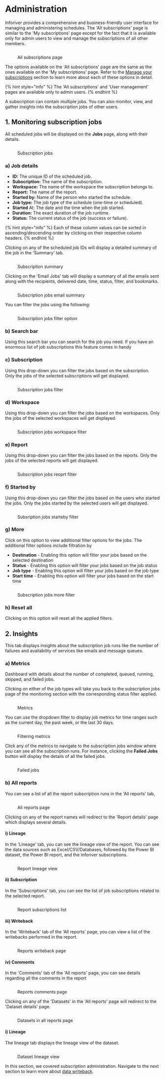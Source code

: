 # Administration

Inforiver provides a comprehensive and business-friendly user interface for managing and administering schedules. The 'All subscriptions' page is similar to the 'My subscriptions' page except for the fact that it is available only for admin users to view and manage the subscriptions of all other members.

<figure><img src="../../.gitbook/assets/image (3) (1) (1) (1) (1) (1) (1) (1) (1) (1) (1) (1) (1) (1) (1) (1) (1) (1).png" alt=""><figcaption><p>All subscriptions page</p></figcaption></figure>

The options available on the 'All subscriptions' page are the same as the ones available on the 'My subscriptions' page. Refer to the [Manage your subscriptions](manage-your-subscriptions.md) section to learn more about each of these options in detail.

{% hint style="info" %}
The 'All subscriptions' and 'User management' pages are available only to admin users.
{% endhint %}

A subscription can contain multiple jobs. You can also monitor, view, and gather insights into the subscription jobs of other users.

## 1. Monitoring subscription jobs

All scheduled jobs will be displayed on the **Jobs** page, along with their details.&#x20;

<figure><img src="../../.gitbook/assets/image (1) (1) (1) (1) (1) (1) (1) (1) (1) (1) (1) (1) (1) (1) (1) (1) (1) (1) (1) (1) (1) (1) (1) (1) (1) (1) (1) (1) (1) (1) (1) (1) (1) (1) (1) (1).png" alt=""><figcaption><p>Subscription jobs</p></figcaption></figure>

### a) Job details

* **ID:** The unique ID of the scheduled job.
* **Subscription:** The name of the subscription.
* **Workspace:** The name of the workspace the subscription belongs to.
* **Report:** The name of the report.
* **Started by:** Name of the person who started the schedule.
* **Job type:** The job type of the schedule (one-time or scheduled).
* **Started** At: The date and the time when the job started.
* **Duration:** The exact duration of the job runtime.
* **Status:** The current status of the job (success or failure).

{% hint style="info" %}
Each of these column values can be sorted in ascending/descending order by clicking on their respective column headers.
{% endhint %}

Clicking on any of the scheduled job IDs will display a detailed summary of the job in the 'Summary' tab.

<figure><img src="../../.gitbook/assets/image (3) (1) (1) (1) (1) (1) (1) (1) (1) (1) (1) (1) (1) (1) (1) (1) (1) (1) (1).png" alt=""><figcaption><p>Subscription summary</p></figcaption></figure>

Clicking on the 'Email Jobs' tab will display a summary of all the emails sent along with the recipients, delivered date, time, status, filter, and bookmarks.

<figure><img src="../../.gitbook/assets/all-subscriptions-email.png" alt=""><figcaption><p>Subscription jobs email summary</p></figcaption></figure>

You can filter the jobs using the following:

<figure><img src="../../.gitbook/assets/subscription-jobs-filters.png" alt=""><figcaption><p>Subscription jobs filter option</p></figcaption></figure>

### **b) Search bar**&#x20;

Using this search bar you can search for the job you need. If you have an enormous list of job subscriptions this feature comes in handy

### **c) Subscription**&#x20;

Using this drop-down you can filter the jobs based on the subscription. Only the jobs of the selected subscriptions will get displayed.

<figure><img src="../../.gitbook/assets/subscription-jobs-filter.png" alt=""><figcaption><p>Subscription jobs filter</p></figcaption></figure>

### **d) Workspace**

Using this drop-down you can filter the jobs based on the workspaces. Only the jobs of the selected workspaces will get displayed.

<figure><img src="../../.gitbook/assets/subscription-jobs-workspace.png" alt=""><figcaption><p>Subscription jobs workspace filter</p></figcaption></figure>

### **e) Report**&#x20;

Using this drop-down you can filter the jobs based on the reports. Only the jobs of the selected reports will get displayed.

<figure><img src="../../.gitbook/assets/subscription-jobs-reports.png" alt=""><figcaption><p>Subscription jobs reoprt filter</p></figcaption></figure>

### **f) Started by**&#x20;

Using this drop-down you can filter the jobs based on the users who started the jobs. Only the jobs started by the selected users will get displayed.

<figure><img src="../../.gitbook/assets/subscription-jobs-startedby.png" alt=""><figcaption><p>Subsription jobs starteby filter</p></figcaption></figure>

### **g) More**&#x20;

Click on this option to view additional filter options for the jobs. The additional filter options include filtration by

* **Destination** - Enabling this option will filter your jobs based on the selected destination
* **Status** - Enabling this option will filter your jobs based on the job status
* **Job type** - Enabling this option will filter your jobs based on the job type
* **Start time** - Enabling this option will filter your jobs based on the start time

<figure><img src="../../.gitbook/assets/subscription-jobs-more-filter.png" alt=""><figcaption><p>Subscription jobs more filter</p></figcaption></figure>

### **h) Reset all**&#x20;

Clicking on this option will reset all the applied filters.

## 2. Insights

This tab displays insights about the subscription job runs like the number of failures and availability of services like emails and message queues.

### a) Metrics&#x20;

Dashboard with details about the number of completed, queued, running, skipped, and failed jobs.

Clicking on either of the job types will take you back to the subscription jobs page of the monitoring section with the corresponding status filter applied.

<figure><img src="../../.gitbook/assets/image (542).png" alt=""><figcaption><p>Metrics</p></figcaption></figure>

You can use the dropdown filter to display job metrics for time ranges such as the current day, the past week, or the last 30 days.

<figure><img src="../../.gitbook/assets/image (543).png" alt=""><figcaption><p>Filtering metrics</p></figcaption></figure>

Click any of the metrics to navigate to the subscription jobs window where you can see all the subscription runs. For instance, clicking the **Failed Jobs** button will display the details of all the failed jobs.

<figure><img src="../../.gitbook/assets/image (544).png" alt=""><figcaption><p>Failed jobs</p></figcaption></figure>

### b) All reports

&#x20;You can see a list of all the report subscription runs in the 'All reports' tab,

<figure><img src="../../.gitbook/assets/all-reports-page.png" alt=""><figcaption><p>All reports page</p></figcaption></figure>

Clicking on any of the report names will redirect to the 'Report details' page which displays several details.&#x20;

#### i) Lineage

In the 'Lineage' tab, you can see the lineage view of the report. You can see the data sources such as Excel/CSV/Databases, followed by the Power BI dataset, the Power BI report, and the Inforiver subscriptions.

<figure><img src="../../.gitbook/assets/all-report-workspace.png" alt=""><figcaption><p>Report lineage view</p></figcaption></figure>

#### ii) Subscription

In the 'Subscriptions' tab, you can see the list of job subscriptions related to the selected report.

<figure><img src="../../.gitbook/assets/all-report-subscription.png" alt=""><figcaption><p>Report subscriptions list</p></figcaption></figure>

#### iii) Writeback

In the 'Writeback' tab of the 'All reports' page, you can view a list of the writebacks performed in the report.

<figure><img src="../../.gitbook/assets/all-report-writeback.png" alt=""><figcaption><p>Reports writeback page </p></figcaption></figure>

#### iv) Comments

In the 'Comments' tab of the 'All reports' page, you can see details regarding all the comments in the report

<figure><img src="../../.gitbook/assets/all-reports-comments.png" alt=""><figcaption><p>Reports comments page</p></figcaption></figure>

Clicking on any of the 'Datasets' in the 'All reports' page will redirect to the 'Dataset details' page.

<figure><img src="../../.gitbook/assets/datasets.png" alt=""><figcaption><p>Datasets in all reports page</p></figcaption></figure>

#### i) Lineage

The lineage tab displays the lineage view of the dataset.

<figure><img src="../../.gitbook/assets/all-reports-dataset.png" alt=""><figcaption><p>Dataset lineage view</p></figcaption></figure>

In this section, we covered subscription administration. Navigate to the next section to learn more about [data writeback](../12.-data-writeback/).

